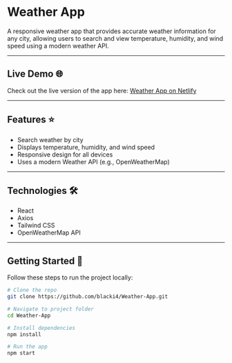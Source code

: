 # Weather App

A responsive weather app that provides accurate weather information for any city, allowing users to search and view temperature, humidity, and wind speed using a modern weather API.

---

## Live Demo 🌐
Check out the live version of the app here: [Weather App on Netlify](https://reactweatherappmalek.netlify.app/)

---

## Features ⭐
- Search weather by city
- Displays temperature, humidity, and wind speed
- Responsive design for all devices
- Uses a modern Weather API (e.g., OpenWeatherMap)

---

## Technologies 🛠️
- React
- Axios
- Tailwind CSS
- OpenWeatherMap API

---

## Getting Started 🚀
Follow these steps to run the project locally:

```bash
# Clone the repo
git clone https://github.com/blacki4/Weather-App.git

# Navigate to project folder
cd Weather-App

# Install dependencies
npm install

# Run the app
npm start
